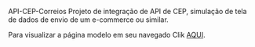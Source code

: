  API-CEP-Correios
Projeto de integração de API de CEP, simulação de tela de dados de envio de um e-commerce ou similar. 

Para visualizar a página modelo em seu navegado Clik <a href="https://alexgavies.github.io/API-CEP-Correios/">AQUI</a>.
